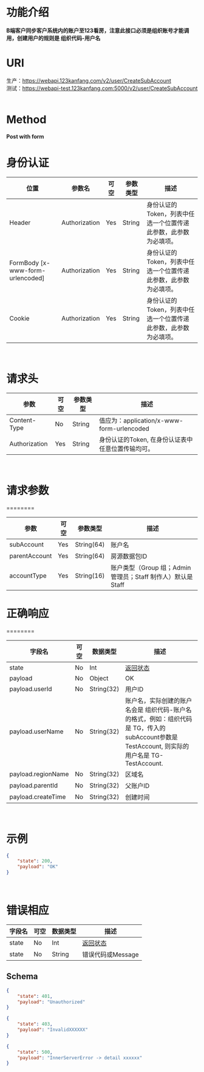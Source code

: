 # 功能介绍
**B端客户同步客户系统内的账户至123看房，注意此接口必须是组织账号才能调用，创建用户的规则是 组织代码-用户名**
 

# URI
生产：https://webapi.123kanfang.com/v2/user/CreateSubAccount  
测试：https://webapi-test.123kanfang.com:5000/v2/user/CreateSubAccount
 
# Method
**Post with form**

# 身份认证
| 位置| 参数名 | 可空 | 参数类型 | 描述 |
| ------ | ------ | ------ | ------ | ------ |
| Header | Authorization | Yes | String | 身份认证的Token，列表中任选一个位置传递此参数，此参数为必填项。|
| FormBody [x-www-form-urlencoded] | Authorization | Yes | String | 身份认证的Token，列表中任选一个位置传递此参数，此参数为必填项。|
| Cookie | Authorization | Yes | String | 身份认证的Token，列表中任选一个位置传递此参数，此参数为必填项。|
 

# 请求头
| 参数 | 可空 | 参数类型 | 描述 |
| ---- | ---- | ---- | ----|
| Content-Type | No | String | 值应为：application/x-www-form-urlencoded |
| Authorization | Yes | String | 身份认证的Token, 在身份认证表中任意位置传输均可。| 
 

# 请求参数
========

| 参数        | 可空 | 参数类型   | 描述             |
|-------------|------|------------|------------------|
| subAccount  | Yes   | String(64) | 账户名    |
| parentAccount  | Yes   | String(64) | 房源数据包ID    |
| accountType | Yes | String(16) |账户类型（Group 组；Admin 管理员；Staff 制作人）默认是Staff|

# 正确响应
========

| 字段名 | 可空 | 数据类型 | 描述  |
|------------           |----------|--------------  |----------|
| state                 | No       | Int            | [返回状态](../Agreement/APIResponseState.md) |
| payload               | No       | Object         | OK |
| payload.userId        | No       | String(32)     | 用户ID |
| payload.userName      | No       | String(32)     | 账户名，实际创建的账户名会是 组织代码-账户名的格式，例如：组织代码是 TG，传入的subAccount参数是TestAccount, 则实际的用户名是 TG-TestAccount. |
| payload.regionName    | No       | String(32)     | 区域名 |
| payload.parentId      | No       | String(32)     | 父账户ID |
| payload.createTime    | No       | String(32)     | 创建时间 |

 
# 示例

``` json
{
    "state": 200,
    "payload": "OK"
}
```
 
# 错误相应
| 字段名 | 可空 | 数据类型 | 描述 |
| ---- | ---- | ---- | ----|
| state | No | Int | [返回状态](../Agreement/APIResponseState.md) | 
| state | No | String | 错误代码或Message | 

## Schema 
``` json
{
    "state": 401,
    "payload": "Unauthorized"
}
```

``` json
{
    "state": 403,
    "payload": "InvalidXXXXXX"
}
```

``` json
{
    "state": 500,
    "payload": "InnerServerError -> detail xxxxxx"
}
```
